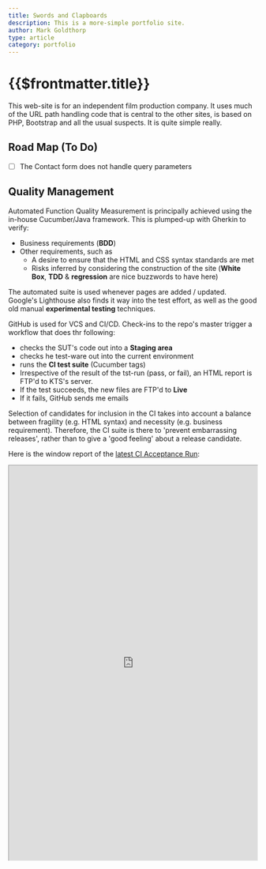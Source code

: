 ```yaml
---
title: Swords and Clapboards
description: This is a more-simple portfolio site.
author: Mark Goldthorp
type: article
category: portfolio
---
```

# {{$frontmatter.title}}

This web-site is for an independent film production company. It uses much of the URL path handling code that is central to the other sites, is based on PHP, Bootstrap and all the usual suspects. It is quite simple really.

## Road Map (To Do)

- [ ] The Contact form does not handle query parameters
   
## Quality Management

Automated Function Quality Measurement is principally achieved using the in-house Cucumber/Java framework. This is plumped-up with Gherkin to verify: 
  * Business requirements (**BDD**)
  * Other requirements, such as
    * A desire to ensure that the HTML and CSS syntax standards are met
    * Risks inferred by considering the construction of the site (**White Box**, **TDD** & **regression** are nice buzzwords to have  here)
  
The automated suite is used whenever pages are added / updated. Google's Lighthouse also finds it way into the test effort, as well as the good old manual **experimental testing** techniques. 
  
GitHub is used for VCS and CI/CD. Check-ins to the repo's master trigger a workflow that does thr following:
* checks the SUT's code out into a **Staging area**
* checks he test-ware out into the current environment
* runs the **CI test suite** (Cucumber tags)
* Irrespective of the result of the tst-run (pass, or fail), an HTML report is FTP'd to KTS's server.
* If the test succeeds, the new files are FTP'd to **Live**
* If it fails, GitHub sends me emails

Selection of candidates for inclusion in the CI takes into account a balance between fragility (e.g. HTML syntax) and necessity (e.g. business requirement). Therefore, the CI suite is there to 'prevent embarrassing releases', rather than to give a 'good feeling' about a release candidate.

Here is the window report of the  <a href="https://koalatea-software.com/web-site-development/swords-and-clapboards/cucumber-html-reports/overview-features.html" target="_blank">latest CI Acceptance Run</a>:

<iframe src="https://koalatea-software.com/web-site-development/swords-and-clapboards/cucumber-html-reports/overview-features.html" title="Latest run of the CI Acceptance Test Suite" style="width: 200%;
height: 100rem;
-ms-zoom: 0.75;
-moz-transform: scale(0.5);
-moz-transform-origin: 0 0;
-o-transform: scale(0.5);
-o-transform-origin: 0 0;
-webkit-transform: scale(0.5);
-webkit-transform-origin: 0 0;"></iframe>
